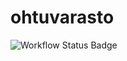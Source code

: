 # ohtuvarasto

![Workflow Status Badge](https://github.com/xTanzu/ohtuvarasto/actions/workflows/main.yml/badge.svg)

